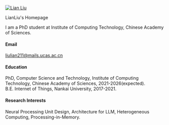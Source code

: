 

[![Lian Liu](https://img.shields.io/badge/lianliu-github-blue?logo=github)](https://github.com/leliyliu)

LianLiu's Homepage

I am a PhD student at Institute of Computing Technology, Chinese Academy of Sciences. 

#### Email
liulian211@mails.ucas.ac.cn

#### Education 
PhD, Computer Science and Technology, Institute of Computing Technology, Chinese Academy of Sciences, 2021-2026(expected). \
B.E. Internet of Things, Nankai University, 2017-2021. 

#### Research Interests 
Neural Processing Unit Design, Architecture for LLM, Heterogeneous Computing, Processing-in-Memory. 




